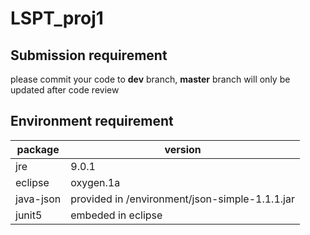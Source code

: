 # LSPT_proj1
## Submission requirement<br />
please commit your code to **dev** branch, **master** branch will only be updated after code review

## Environment requirement<br />
package | version
------------ | -------------
jre | 9.0.1<br />
eclipse | oxygen.1a<br />
java-json | provided in /environment/json-simple-1.1.1.jar<br />
junit5 | embeded in eclipse<br />

